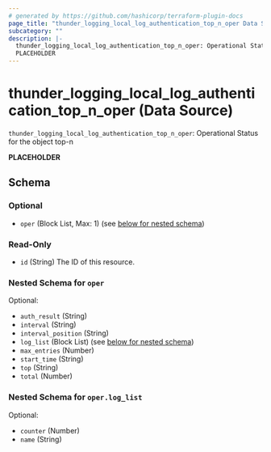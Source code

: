 ```yaml
---
# generated by https://github.com/hashicorp/terraform-plugin-docs
page_title: "thunder_logging_local_log_authentication_top_n_oper Data Source - terraform-provider-thunder"
subcategory: ""
description: |-
  thunder_logging_local_log_authentication_top_n_oper: Operational Status for the object top-n
  PLACEHOLDER
---
```


# thunder_logging_local_log_authentication_top_n_oper (Data Source)

`thunder_logging_local_log_authentication_top_n_oper`: Operational Status for the object top-n

__PLACEHOLDER__



<!-- schema generated by tfplugindocs -->
## Schema

### Optional

- `oper` (Block List, Max: 1) (see [below for nested schema](#nestedblock--oper))

### Read-Only

- `id` (String) The ID of this resource.

<a id="nestedblock--oper"></a>
### Nested Schema for `oper`

Optional:

- `auth_result` (String)
- `interval` (String)
- `interval_position` (String)
- `log_list` (Block List) (see [below for nested schema](#nestedblock--oper--log_list))
- `max_entries` (Number)
- `start_time` (String)
- `top` (String)
- `total` (Number)

<a id="nestedblock--oper--log_list"></a>
### Nested Schema for `oper.log_list`

Optional:

- `counter` (Number)
- `name` (String)


